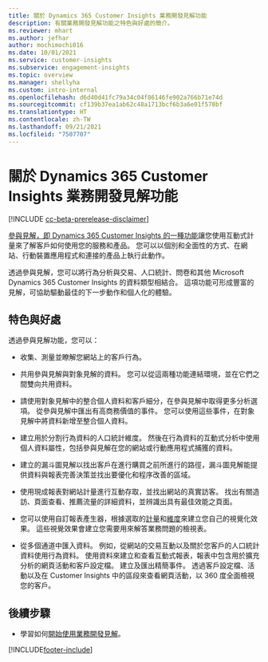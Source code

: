 ```yaml
---
title: 關於 Dynamics 365 Customer Insights 業務開發見解功能
description: 有關業務開發見解功能之特色與好處的簡介。
ms.reviewer: mhart
ms.author: jefhar
author: mochimochi016
ms.date: 10/01/2021
ms.service: customer-insights
ms.subservice: engagement-insights
ms.topic: overview
ms.manager: shellyha
ms.custom: intro-internal
ms.openlocfilehash: d6d40d41fc79a34c04f86146fe902a766b71e74d
ms.sourcegitcommit: cf139b37ea1ab62c48a1713bcf6b3a6e01f578bf
ms.translationtype: HT
ms.contentlocale: zh-TW
ms.lasthandoff: 09/21/2021
ms.locfileid: "7507707"
---
```

# <a name="about-dynamics-365-customer-insights-engagement-insights-capability"></a>關於 Dynamics 365 Customer Insights 業務開發見解功能 

[!INCLUDE [cc-beta-prerelease-disclaimer](includes/cc-beta-prerelease-disclaimer.md)]

[參與見解，即 Dynamics 365 Customer Insights 的一種功能](https://dynamics.microsoft.com/ai/customer-insights/engagement-insights-capability/)讓您使用互動式計量來了解客戶如何使用您的服務和產品。 您可以以個別和全面性的方式、在網站、行動裝置應用程式和連接的產品上執行此動作。

透過參與見解，您可以將行為分析與交易、人口統計、問卷和其他 Microsoft Dynamics 365 Customer Insights 的資料類型相結合。 這項功能可形成豐富的見解，可協助驅動最佳的下一步動作和個人化的體驗。

## <a name="features-and-benefits"></a>特色與好處

透過參與見解功能，您可以：

- 收集、測量並瞭解您網站上的客戶行為。

- 共用參與見解與對象見解的資料。 您可以從這兩種功能連結環境，並在它們之間雙向共用資料。

- 請使用對象見解中的整合個人資料和客戶細分，在參與見解中取得更多分析選項。 從參與見解中匯出有高商務價值的事件。 您可以使用這些事件，在對象見解中將資料新增至整合個人資料。

- 建立用於分割行為資料的人口統計維度。 然後在行為資料的互動式分析中使用個人資料屬性，包括參與見解在您的網站或行動應用程式捕獲的資料。

- 建立的漏斗圖見解以找出客戶在進行購買之前所進行的路徑，漏斗圖見解能提供資料與報表完善決策並找出要優化和程序改善的區域。 

-  使用現成報表對網站計量進行互動存取，並找出網站的真實訪客。 找出有關造訪、頁面查看、推薦流量的詳細資料，並辨識出具有最佳效能之頁面。

- 您可以使用自訂報表產生器，根據選取的[計量](glossary.md)和[維度](glossary.md)來建立您自己的視覺化效果。 這些視覺效果會建立您需要用來解答業務問題的檢視表。

- 從多個通道中匯入資料。 例如，從網站的交易互動以及關於您客戶的人口統計資料使用行為資料。 使用資料來建立和查看互動式報表，報表中包含用於擴充分析的網頁活動和客戶設定檔。 建立及匯出精簡事件。 透過客戶設定檔、活動以及在 Customer Insights 中的區段來查看網頁活動，以 360 度全面檢視您的客戶。

## <a name="next-steps"></a>後續步驟

- 學習如何[開始使用業務開發見解](get-started.md)。


[!INCLUDE[footer-include](../includes/footer-banner.md)]

